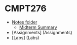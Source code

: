 # CMPT276
* [Notes folder](Notes)
    * [Midterm Summary](Notes/midterm.md)
* [Assignments] (Assignments)
* [Labs] (Labs)